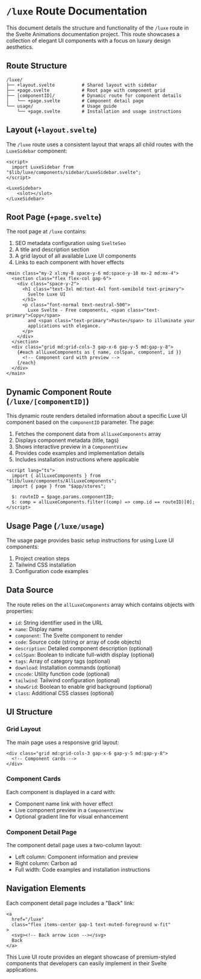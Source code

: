 # `/luxe` Route Documentation

This document details the structure and functionality of the `/luxe` route in the Svelte Animations documentation project. This route showcases a collection of elegant UI components with a focus on luxury design aesthetics.

## Route Structure

```
/luxe/
├── +layout.svelte          # Shared layout with sidebar
├── +page.svelte            # Root page with component grid
├── [componentID]/          # Dynamic route for component details
│   └── +page.svelte        # Component detail page
└── usage/                  # Usage guide
    └── +page.svelte        # Installation and usage instructions
```

## Layout (`+layout.svelte`)

The `/luxe` route uses a consistent layout that wraps all child routes with the `LuxeSidebar` component:

```svelte
<script>
  import LuxeSidebar from "$lib/luxe/components/sidebar/LuxeSidebar.svelte";
</script>

<LuxeSidebar>
    <slot></slot>
</LuxeSidebar>
```

## Root Page (`+page.svelte`)

The root page at `/luxe` contains:
1. SEO metadata configuration using `SvelteSeo`
2. A title and description section
3. A grid layout of all available Luxe UI components
4. Links to each component with hover effects

```svelte
<main class="my-2 xl:my-8 space-y-6 md:space-y-10 mx-2 md:mx-4">
  <section class="flex flex-col gap-6">
    <div class="space-y-2">
      <h1 class="text-3xl md:text-4xl font-semibold text-primary">
        Svelte Luxe UI
      </h1>
      <p class="font-normal text-neutral-500">
        Luxe Svelte - Free components, <span class="text-primary">Copy</span>
        and <span class="text-primary">Paste</span> to illuminate your
        applications with elegance.
      </p>
    </div>
  </section>
  <div class="grid md:grid-cols-3 gap-x-6 gap-y-5 md:gap-y-8">
    {#each allLuxeComponents as { name, colSpan, component, id }}
      <!-- Component card with preview -->
    {/each}
  </div>
</main>
```

## Dynamic Component Route (`/luxe/[componentID]`)

This dynamic route renders detailed information about a specific Luxe UI component based on the `componentID` parameter. The page:

1. Fetches the component data from `allLuxeComponents` array
2. Displays component metadata (title, tags)
3. Shows interactive preview in a `ComponentView`
4. Provides code examples and implementation details
5. Includes installation instructions where applicable

```svelte
<script lang="ts">
  import { allLuxeComponents } from "$lib/luxe/components/AllLuxeComponents";
  import { page } from "$app/stores";
  
  $: routeID = $page.params.componentID;
  $: comp = allLuxeComponents.filter((comp) => comp.id == routeID)[0];
</script>
```

## Usage Page (`/luxe/usage`)

The usage page provides basic setup instructions for using Luxe UI components:

1. Project creation steps
2. Tailwind CSS installation
3. Configuration code examples

## Data Source

The route relies on the `allLuxeComponents` array which contains objects with properties:
- `id`: String identifier used in the URL
- `name`: Display name
- `component`: The Svelte component to render
- `code`: Source code (string or array of code objects)
- `description`: Detailed component description (optional)
- `colSpan`: Boolean to indicate full-width display (optional)
- `tags`: Array of category tags (optional)
- `download`: Installation commands (optional)
- `cncode`: Utility function code (optional)
- `tailwind`: Tailwind configuration (optional)
- `showGrid`: Boolean to enable grid background (optional)
- `class`: Additional CSS classes (optional)

## UI Structure

### Grid Layout

The main page uses a responsive grid layout:
```svelte
<div class="grid md:grid-cols-3 gap-x-6 gap-y-5 md:gap-y-8">
  <!-- Component cards -->
</div>
```

### Component Cards

Each component is displayed in a card with:
- Component name link with hover effect
- Live component preview in a `ComponentView`
- Optional gradient line for visual enhancement

### Component Detail Page

The component detail page uses a two-column layout:
- Left column: Component information and preview
- Right column: Carbon ad
- Full width: Code examples and installation instructions

## Navigation Elements

Each component detail page includes a "Back" link:

```svelte
<a
  href="/luxe"
  class="flex items-center gap-1 text-muted-foreground w-fit"
>
  <svg><!-- Back arrow icon --></svg>
  Back
</a>
```

This Luxe UI route provides an elegant showcase of premium-styled components that developers can easily implement in their Svelte applications.